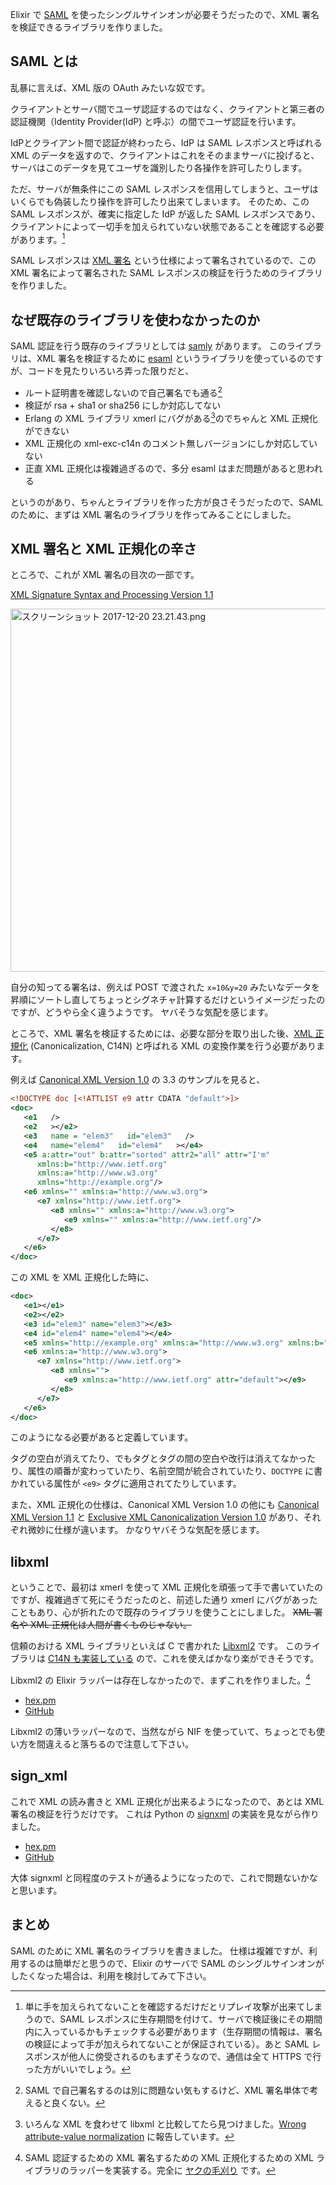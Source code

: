 Elixir で [SAML](https://ja.wikipedia.org/wiki/Security_Assertion_Markup_Language) を使ったシングルサインオンが必要そうだったので、XML 署名を検証できるライブラリを作りました。

## SAML とは

乱暴に言えば、XML 版の OAuth みたいな奴です。

クライアントとサーバ間でユーザ認証するのではなく、クライアントと第三者の認証機関（Identity Provider(IdP) と呼ぶ）の間でユーザ認証を行います。

IdPとクライアント間で認証が終わったら、IdP は SAML レスポンスと呼ばれる XML のデータを返すので、クライアントはこれをそのままサーバに投げると、サーバはこのデータを見てユーザを識別したり各操作を許可したりします。

ただ、サーバが無条件にこの SAML レスポンスを信用してしまうと、ユーザはいくらでも偽装したり操作を許可したり出来てしまいます。
そのため、この SAML レスポンスが、確実に指定した IdP が返した SAML レスポンスであり、クライアントによって一切手を加えられていない状態であることを確認する必要があります。[^replay]

[^replay]: 単に手を加えられてないことを確認するだけだとリプレイ攻撃が出来てしまうので、SAML レスポンスに生存期間を付けて、サーバで検証後にその期間内に入っているかもチェックする必要があります（生存期間の情報は、署名の検証によって手が加えられてないことが保証されている）。あと SAML レスポンスが他人に傍受されるのもまずそうなので、通信は全て HTTPS で行った方がいいでしょう。

SAML レスポンスは [XML 署名](https://ja.wikipedia.org/wiki/XML%E7%BD%B2%E5%90%8D) という仕様によって署名されているので、この XML 署名によって署名された SAML レスポンスの検証を行うためのライブラリを作りました。

## なぜ既存のライブラリを使わなかったのか

SAML 認証を行う既存のライブラリとしては [samly](https://hex.pm/packages/samly) があります。
このライブラリは、XML 署名を検証するために [esaml](https://hex.pm/packages/esaml) というライブラリを使っているのですが、コードを見たりいろいろ弄った限りだと、

- ルート証明書を確認しないので自己署名でも通る[^self]
- 検証が rsa + sha1 or sha256 にしか対応してない
- Erlang の XML ライブラリ xmerl にバグがある[^1]のでちゃんと XML 正規化ができない
- XML 正規化の xml-exc-c14n のコメント無しバージョンにしか対応していない
- 正直 XML 正規化は複雑過ぎるので、多分 esaml はまだ問題があると思われる

[^1]: いろんな XML を食わせて libxml と比較してたら見つけました。[Wrong attribute-value normalization](https://bugs.erlang.org/browse/ERL-475) に報告しています。
[^self]: SAML で自己署名するのは別に問題ない気もするけど、XML 署名単体で考えると良くない。

というのがあり、ちゃんとライブラリを作った方が良さそうだったので、SAML のために、まずは XML 署名のライブラリを作ってみることにしました。

## XML 署名と XML 正規化の辛さ

ところで、これが XML 署名の目次の一部です。

[XML Signature Syntax and Processing Version 1.1](https://www.w3.org/TR/xmldsig-core/)

<img width="581" alt="スクリーンショット 2017-12-20 23.21.43.png" src="https://qiita-image-store.s3.amazonaws.com/0/64060/a384ce27-ef82-a692-2009-35f584a7c966.png">

自分の知ってる署名は、例えば POST で渡された `x=10&y=20` みたいなデータを昇順にソートし直してちょっとシグネチャ計算するだけというイメージだったのですが、どうやら全く違うようです。
ヤバそうな気配を感じます。

ところで、XML 署名を検証するためには、必要な部分を取り出した後、[XML 正規化](https://ja.wikipedia.org/wiki/Canonical_XML) (Canonicalization, C14N) と呼ばれる XML の変換作業を行う必要があります。

例えば [Canonical XML Version 1.0](https://www.w3.org/TR/2001/REC-xml-c14n-20010315) の 3.3 のサンプルを見ると、

```xml
<!DOCTYPE doc [<!ATTLIST e9 attr CDATA "default">]>
<doc>
   <e1   />
   <e2   ></e2>
   <e3   name = "elem3"   id="elem3"   />
   <e4   name="elem4"   id="elem4"   ></e4>
   <e5 a:attr="out" b:attr="sorted" attr2="all" attr="I'm"
      xmlns:b="http://www.ietf.org"
      xmlns:a="http://www.w3.org"
      xmlns="http://example.org"/>
   <e6 xmlns="" xmlns:a="http://www.w3.org">
      <e7 xmlns="http://www.ietf.org">
         <e8 xmlns="" xmlns:a="http://www.w3.org">
            <e9 xmlns="" xmlns:a="http://www.ietf.org"/>
         </e8>
      </e7>
   </e6>
</doc>
```

この XML を XML 正規化した時に、

```xml
<doc>
   <e1></e1>
   <e2></e2>
   <e3 id="elem3" name="elem3"></e3>
   <e4 id="elem4" name="elem4"></e4>
   <e5 xmlns="http://example.org" xmlns:a="http://www.w3.org" xmlns:b="http://www.ietf.org" attr="I'm" attr2="all" b:attr="sorted" a:attr="out"></e5>
   <e6 xmlns:a="http://www.w3.org">
      <e7 xmlns="http://www.ietf.org">
         <e8 xmlns="">
            <e9 xmlns:a="http://www.ietf.org" attr="default"></e9>
         </e8>
      </e7>
   </e6>
</doc>
```

このようになる必要があると定義しています。

タグの空白が消えてたり、でもタグとタグの間の空白や改行は消えてなかったり、属性の順番が変わっていたり、名前空間が統合されていたり、`DOCTYPE` に書かれている属性が `<e9>` タグに適用されてたりしています。

また、XML 正規化の仕様は、Canonical XML Version 1.0 の他にも [Canonical XML Version 1.1](https://www.w3.org/TR/xml-c14n/)
 と [Exclusive XML Canonicalization Version 1.0](https://www.w3.org/TR/xml-exc-c14n/) があり、それぞれ微妙に仕様が違います。
かなりヤバそうな気配を感じます。

## libxml

ということで、最初は xmerl を使って XML 正規化を頑張って手で書いていたのですが、複雑過ぎて死にそうだったのと、前述した通り xmerl にバグがあったこともあり、心が折れたので既存のライブラリを使うことにしました。
<del>XML 署名や XML 正規化は人間が書くものじゃない。</del>

信頼のおける XML ライブラリといえば C で書かれた [Libxml2](http://xmlsoft.org/) です。
このライブラリは [C14N も実装している](http://xmlsoft.org/html/libxml-c14n.html) ので、これを使えばかなり楽ができそうです。

Libxml2 の Elixir ラッパーは存在しなかったので、まずこれを作りました。[^2]

[^2]: SAML 認証するための XML 署名するための XML 正規化するための XML ライブラリのラッパーを実装する。完全に [ヤクの毛刈り](https://ja.wiktionary.org/wiki/yak_shaving) です。

- [hex.pm](https://hex.pm/packages/libxml)
- [GitHub](https://github.com/melpon/libxml)

Libxml2 の薄いラッパーなので、当然ながら NIF を使っていて、ちょっとでも使い方を間違えると落ちるので注意して下さい。

## sign_xml

これで XML の読み書きと XML 正規化が出来るようになったので、あとは XML 署名の検証を行うだけです。
これは Python の [signxml](https://pypi.python.org/pypi/signxml) の実装を見ながら作りました。

- [hex.pm](https://hex.pm/packages/sign_xml)
- [GitHub](https://github.com/melpon/sign_xml)

大体 signxml と同程度のテストが通るようになったので、これで問題ないかなと思います。

## まとめ

SAML のために XML 署名のライブラリを書きました。
仕様は複雑ですが、利用するのは簡単だと思うので、Elixir のサーバで SAML のシングルサインオンがしたくなった場合は、利用を検討してみて下さい。
